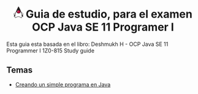 <h1 align="center">
 <img src="images/duke.png" width="25px" />
 Guia de estudio, para el examen OCP Java SE 11 Programer I
</h1>


Esta guia esta basada en el libro: Deshmukh H - OCP Java SE 11 Programmer I 1Z0-815 Study guide

## Temas
- [Creando un simple programa en Java](creando-un-simple-programa-en-java.md)
